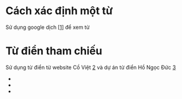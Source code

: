 # Cách xác định một từ 

Sử dụng google dịch [[1]] để xem từ  

# Từ điển tham chiếu

Sử dụng từ điển từ website Cồ Việt [2] và dự án từ điển Hồ Ngọc Đức [3] 

* [1]: https://translate.google.com/
* [2]: http://tratu.coviet.vn/tu-dien/lac-viet/all/-all.html
* [3]: https://www.informatik.uni-leipzig.de/~duc/Dict/
